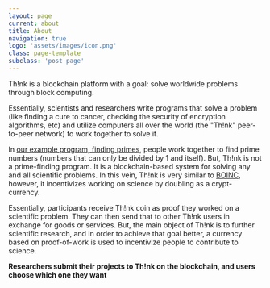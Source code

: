 ```yaml
---
layout: page
current: about
title: About
navigation: true
logo: 'assets/images/icon.png'
class: page-template
subclass: 'post page'
---
```


Th!nk is a blockchain platform with a goal: solve worldwide problems through block computing. 

Essentially, scientists and researchers write programs that solve a problem (like finding a cure to cancer, checking the security of encryption algorithms, etc) and utilize computers all over the world (the "Th!nk" peer-to-peer network) to work together to solve it.

In [our example program, finding primes]({{site.myurl}}go), people work together to find prime numbers (numbers that can only be divided by 1 and itself). But, Th!nk is not a prime-finding program. It is a blockchain-based system for solving any and all scientific problems. In this vein, Th!nk is very similar to [BOINC](https://boinc.berkeley.edu/), however, it incentivizes working on science by doubling as a crypt-currency.

Essentially, participants receive Th!nk coin as proof they worked on a scientific problem. They can then send that to other Th!nk users in exchange for goods or services. But, the main object of Th!nk is to further scientific research, and in order to achieve that goal better, a currency based on proof-of-work is used to incentivize people to contribute to science.

**Researchers submit their projects to Th!nk on the blockchain, and users choose which one they want**

